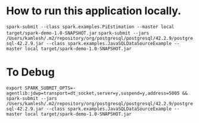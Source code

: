 # **How to run this application locally.**

`spark-submit --class spark.examples.PiEstimation --master local target/spark-demo-1.0-SNAPSHOT.jar`
`spark-submit --jars /Users/kamlesh/.m2/repository/org/postgresql/postgresql/42.2.9/postgresql-42.2.9.jar --class spark.examples.JavaSQLDataSourceExample --master local target/spark-demo-1.0-SNAPSHOT.jar`

# **To Debug**

`export SPARK_SUBMIT_OPTS=-agentlib:jdwp=transport=dt_socket,server=y,suspend=y,address=5005 && spark-submit --jars /Users/kamlesh/.m2/repository/org/postgresql/postgresql/42.2.9/postgresql-42.2.9.jar --class spark.examples.JavaSQLDataSourceExample --master local target/spark-demo-1.0-SNAPSHOT.jar`
